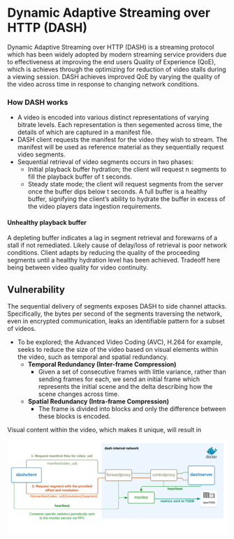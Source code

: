 # Dynamic Adaptive Streaming over HTTP (DASH)
Dynamic Adaptive Streaming over HTTP (DASH) is a streaming protocol which has been widely adopted by modern streaming service providers due to effectiveness at improving the end users Quality of Experience (QoE),
which is achieves through the optimizing for reduction of video stalls during a viewing session. DASH achieves improved QoE by varying the quality of the video across time in response to changing network conditions.


### How DASH works

- A video is encoded into various distinct representations of varying bitrate levels. Each representation is then segemented across time, the details of which are captured in a manifest file.
- DASH client requests the manifest for the video they wish to stream. The manifest will be used as reference material as they sequentially request video segments.
- Sequential retrieval of video segments occurs in two phases:
  - Initial playback buffer hydration; the client will request n segments to fill the playback buffer of t seconds. 
  - Steady state mode; the client will request segments from the server once the buffer dips below t seconds. A full buffer is a healthy buffer, signifying the client’s ability to hydrate the buffer in excess of the video players data ingestion requirements.

#### Unhealthy playback buffer

A depleting buffer indicates a lag in segment retrieval and forewarns of a stall if not remediated.
Likely cause of delay/loss of retrieval is poor network conditions. Client adapts by reducing the quality of the proceeding segments until a healthy hydration level has been achieved.
Tradeoff here being between video quality for video continuity.

## Vulnerability

The sequential delivery of segments exposes DASH to side channel attacks. Specifically, the bytes per second of the segments traversing the network, even in encrypted communication,
leaks an identifiable pattern for a subset of videos.
- To be explored; the Advanced Video Coding (AVC), H.264 for example, seeks to reduce the size of the video based on visual elements within the video, such as temporal and spatial redundancy.
  - **Temporal Redundancy (Inter-frame Compression)**
    - Given a set of consecutive frames with little variance, rather than sending frames for each, we send an initial frame which represents the initial scene and the delta describing how the scene changes across time.
  - **Spatial Redundancy (Intra-frame Compression)**
    - The frame is divided into blocks and only the difference between these blocks is encoded. 

Visual content within the video, which makes it unique, will result in 


![alt text](./images/networkdiagram.svg)
